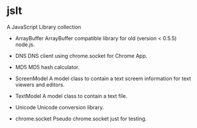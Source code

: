 jslt
====

A JavaScript Library collection

- ArrayBuffer
  ArrayBuffer compatible library for old (version < 0.5.5) node.js.

- DNS
  DNS client using chrome.socket for Chrome App.

- MD5
  MD5 hash calculator.

- ScreenModel
  A model class to contain a text screem information for text viewers and editors.

- TextModel
  A model class to contain a text file.

- Unicode
  Unicode conversion library.

- chrome.socket
  Pseudo chrome.socket just for testing.
